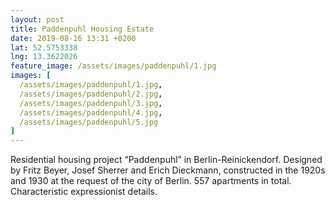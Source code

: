 ```yaml
---
layout: post
title: Paddenpuhl Housing Estate
date: 2019-08-16 13:31 +0200
lat: 52.5753338
lng: 13.3622026
feature_image: /assets/images/paddenpuhl/1.jpg
images: [
  /assets/images/paddenpuhl/1.jpg,
  /assets/images/paddenpuhl/2.jpg,
  /assets/images/paddenpuhl/3.jpg,
  /assets/images/paddenpuhl/4.jpg,
  /assets/images/paddenpuhl/5.jpg
]
---
```


Residential housing project “Paddenpuhl” in Berlin-Reinickendorf. Designed by Fritz Beyer, Josef Sherrer and Erich Dieckmann, constructed in the 1920s and 1930 at the request of the city of Berlin. 557 apartments in total. Characteristic expressionist details.
